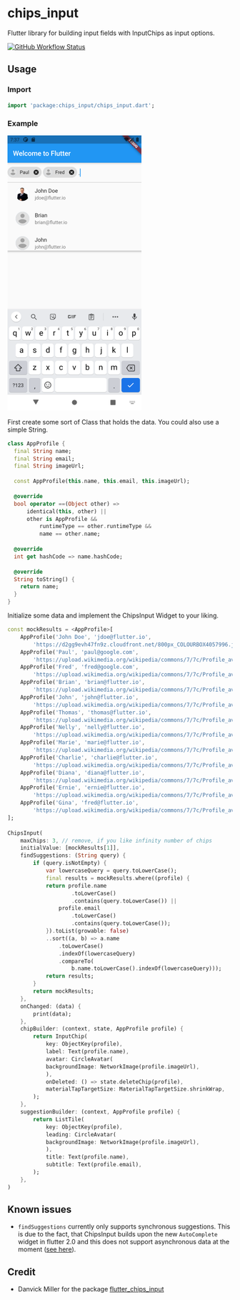# chips_input

Flutter library for building input fields with InputChips as input options.

[![GitHub Workflow Status](https://img.shields.io/github/workflow/status/zsoerenm/chips_input/CI?style=for-the-badge)](https://github.com/zsoerenm/chips_input/actions?query=workflow%3ACI)

## Usage

### Import

```dart
import 'package:chips_input/chips_input.dart';
```

### Example

![ChipsInput](example/chips_input.png)

First create some sort of Class that holds the data. You could also use a simple String.
```dart
class AppProfile {
  final String name;
  final String email;
  final String imageUrl;

  const AppProfile(this.name, this.email, this.imageUrl);

  @override
  bool operator ==(Object other) =>
      identical(this, other) ||
      other is AppProfile &&
          runtimeType == other.runtimeType &&
          name == other.name;

  @override
  int get hashCode => name.hashCode;

  @override
  String toString() {
    return name;
  }
}
```

Initialize some data and implement the ChipsInput Widget to your liking.
```dart
const mockResults = <AppProfile>[
    AppProfile('John Doe', 'jdoe@flutter.io',
        'https://d2gg9evh47fn9z.cloudfront.net/800px_COLOURBOX4057996.jpg'),
    AppProfile('Paul', 'paul@google.com',
        'https://upload.wikimedia.org/wikipedia/commons/7/7c/Profile_avatar_placeholder_large.png'),
    AppProfile('Fred', 'fred@google.com',
        'https://upload.wikimedia.org/wikipedia/commons/7/7c/Profile_avatar_placeholder_large.png'),
    AppProfile('Brian', 'brian@flutter.io',
        'https://upload.wikimedia.org/wikipedia/commons/7/7c/Profile_avatar_placeholder_large.png'),
    AppProfile('John', 'john@flutter.io',
        'https://upload.wikimedia.org/wikipedia/commons/7/7c/Profile_avatar_placeholder_large.png'),
    AppProfile('Thomas', 'thomas@flutter.io',
        'https://upload.wikimedia.org/wikipedia/commons/7/7c/Profile_avatar_placeholder_large.png'),
    AppProfile('Nelly', 'nelly@flutter.io',
        'https://upload.wikimedia.org/wikipedia/commons/7/7c/Profile_avatar_placeholder_large.png'),
    AppProfile('Marie', 'marie@flutter.io',
        'https://upload.wikimedia.org/wikipedia/commons/7/7c/Profile_avatar_placeholder_large.png'),
    AppProfile('Charlie', 'charlie@flutter.io',
        'https://upload.wikimedia.org/wikipedia/commons/7/7c/Profile_avatar_placeholder_large.png'),
    AppProfile('Diana', 'diana@flutter.io',
        'https://upload.wikimedia.org/wikipedia/commons/7/7c/Profile_avatar_placeholder_large.png'),
    AppProfile('Ernie', 'ernie@flutter.io',
        'https://upload.wikimedia.org/wikipedia/commons/7/7c/Profile_avatar_placeholder_large.png'),
    AppProfile('Gina', 'fred@flutter.io',
        'https://upload.wikimedia.org/wikipedia/commons/7/7c/Profile_avatar_placeholder_large.png'),
];

ChipsInput(
    maxChips: 3, // remove, if you like infinity number of chips
    initialValue: [mockResults[1]],
    findSuggestions: (String query) {
        if (query.isNotEmpty) {
            var lowercaseQuery = query.toLowerCase();
            final results = mockResults.where((profile) {
            return profile.name
                    .toLowerCase()
                    .contains(query.toLowerCase()) ||
                profile.email
                    .toLowerCase()
                    .contains(query.toLowerCase());
            }).toList(growable: false)
            ..sort((a, b) => a.name
                .toLowerCase()
                .indexOf(lowercaseQuery)
                .compareTo(
                    b.name.toLowerCase().indexOf(lowercaseQuery)));
            return results;
        }
        return mockResults;
    },
    onChanged: (data) {
        print(data);
    },
    chipBuilder: (context, state, AppProfile profile) {
        return InputChip(
            key: ObjectKey(profile),
            label: Text(profile.name),
            avatar: CircleAvatar(
            backgroundImage: NetworkImage(profile.imageUrl),
            ),
            onDeleted: () => state.deleteChip(profile),
            materialTapTargetSize: MaterialTapTargetSize.shrinkWrap,
        );
    },
    suggestionBuilder: (context, AppProfile profile) {
        return ListTile(
            key: ObjectKey(profile),
            leading: CircleAvatar(
            backgroundImage: NetworkImage(profile.imageUrl),
            ),
            title: Text(profile.name),
            subtitle: Text(profile.email),
        );
    },
)
```

## Known issues

* `findSuggestions` currently only supports synchronous suggestions. This is due to the fact, that ChipsInput builds upon the new `AutoComplete` widget in flutter 2.0 and this does not support asynchronous data at the moment ([see here](https://github.com/flutter/flutter/pull/62927#issuecomment-792145269)).

## Credit

* Danvick Miller for the package [flutter_chips_input](https://github.com/danvick/flutter_chips_input)